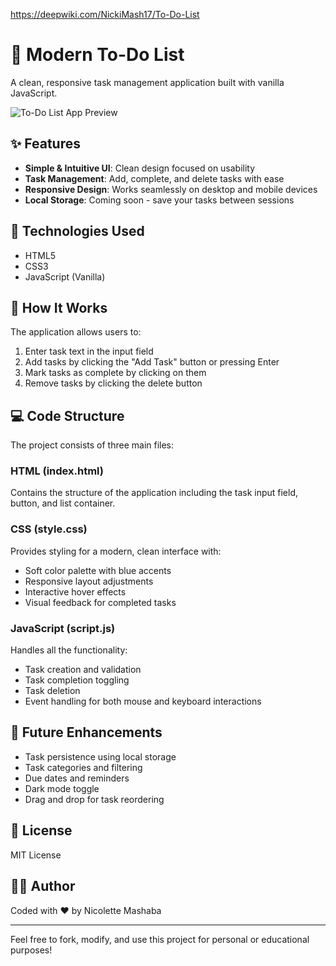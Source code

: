 https://deepwiki.com/NickiMash17/To-Do-List

# 📝 Modern To-Do List

A clean, responsive task management application built with vanilla JavaScript.

![To-Do List App Preview](https://via.placeholder.com/800x400?text=To-Do+List+App)

## ✨ Features

- **Simple & Intuitive UI**: Clean design focused on usability
- **Task Management**: Add, complete, and delete tasks with ease
- **Responsive Design**: Works seamlessly on desktop and mobile devices
- **Local Storage**: Coming soon - save your tasks between sessions

## 🚀 Technologies Used

- HTML5
- CSS3
- JavaScript (Vanilla)

## 🔧 How It Works

The application allows users to:
1. Enter task text in the input field
2. Add tasks by clicking the "Add Task" button or pressing Enter
3. Mark tasks as complete by clicking on them
4. Remove tasks by clicking the delete button

## 💻 Code Structure

The project consists of three main files:

### HTML (index.html)
Contains the structure of the application including the task input field, button, and list container.

### CSS (style.css)
Provides styling for a modern, clean interface with:
- Soft color palette with blue accents
- Responsive layout adjustments
- Interactive hover effects
- Visual feedback for completed tasks

### JavaScript (script.js)
Handles all the functionality:
- Task creation and validation
- Task completion toggling
- Task deletion
- Event handling for both mouse and keyboard interactions

## 🌱 Future Enhancements

- Task persistence using local storage
- Task categories and filtering
- Due dates and reminders
- Dark mode toggle
- Drag and drop for task reordering

## 📄 License

MIT License

## 👩‍💻 Author

Coded with ❤️ by Nicolette Mashaba

---

Feel free to fork, modify, and use this project for personal or educational purposes!

